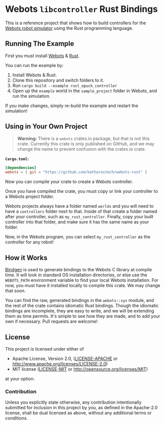 # Webots `libcontroller` Rust Bindings

This is a reference project that shows how to build controllers for the [Webots robot simulator](https://cyberbotics.com) using the Rust programming language.

## Running The Example

First you must install [Webots](https://cyberbotics.com) & [Rust](https://rust-lang.org).

You can run the example by:

1. Install Webots & Rust.
1. Clone this repository and switch folders to it.
1. Run `cargo build --example rust_epuck_controller`
1. Open up the `example` world in the `sample_project` folder in Webots, and run the simulation.

If you make changes, simply re-build the example and restart the simulation!

## Using in Your Own Project

> **Warning:** There is a `webots` crates.io package, but that is not this crate. Currently this
> crate is only published on GitHub, and we may change the name to prevent confusion with the
> crates.io crate.

**`Cargo.toml`:**

```toml
[dependencies]
webots = { git = "https://github.com/katharostech/webots-rust" }
```

Now you can compile your crate to create a Webots controller.

Once you have compiled the crate, you must copy or link your controller to a Webots project folder.

Webots projects always have a folder named `worlds` and you will need to have a `controllers` folder next to that. Inside of that create a folder named after your controller, such as `my_rust_controller`. Finally, copy your built controller into that folder, and make sure it has the same name as your folder.

Now, in the Webots program, you can select `my_rust_controller` as the controller for any robot!

## How it Works

[Bindgen](https://github.com/rust-lang/rust-bindgen) is used to generate bindings to the Webots C library at compile time. It will look in standard OS installation directories, or else use the `WEBOTS_PATH` environment variable to find your local Webots installation. For now, you must have it installed locally to compile this crate. We may change that soon.

You can find the raw, generated bindings in the `webots::sys` module, and the rest of the crate contains idiomatic Rust bindings. Though the idiomatic bindings are incomplete, they are easy to write, and we will be extending them as time permits. It's simple to see how they are made, and to add your own if necessary. Pull requests are welcome!

## License

This project is licensed under either of

- Apache License, Version 2.0, ([LICENSE-APACHE](LICENSE-APACHE) or
  <http://www.apache.org/licenses/LICENSE-2.0>)
- MIT license ([LICENSE-MIT](LICENSE-MIT) or
  <http://opensource.org/licenses/MIT>)

at your option.

### Contribution

Unless you explicitly state otherwise, any contribution intentionally submitted
for inclusion in this project by you, as defined in the Apache-2.0 license,
shall be dual licensed as above, without any additional terms or conditions.
